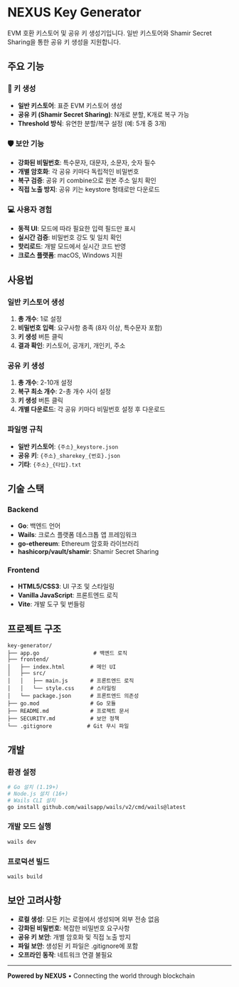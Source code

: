 # NEXUS Key Generator

EVM 호환 키스토어 및 공유 키 생성기입니다. 일반 키스토어와 Shamir Secret Sharing을 통한 공유 키 생성을 지원합니다.

## 주요 기능

### 🔐 키 생성
- **일반 키스토어**: 표준 EVM 키스토어 생성
- **공유 키 (Shamir Secret Sharing)**: N개로 분할, K개로 복구 가능
- **Threshold 방식**: 유연한 분할/복구 설정 (예: 5개 중 3개)

### 🛡️ 보안 기능
- **강화된 비밀번호**: 특수문자, 대문자, 소문자, 숫자 필수
- **개별 암호화**: 각 공유 키마다 독립적인 비밀번호
- **복구 검증**: 공유 키 combine으로 원본 주소 일치 확인
- **직접 노출 방지**: 공유 키는 keystore 형태로만 다운로드

### 💻 사용자 경험
- **동적 UI**: 모드에 따라 필요한 입력 필드만 표시
- **실시간 검증**: 비밀번호 강도 및 일치 확인
- **핫리로드**: 개발 모드에서 실시간 코드 반영
- **크로스 플랫폼**: macOS, Windows 지원

## 사용법

### 일반 키스토어 생성
1. **총 개수**: 1로 설정
2. **비밀번호 입력**: 요구사항 충족 (8자 이상, 특수문자 포함)
3. **키 생성** 버튼 클릭
4. **결과 확인**: 키스토어, 공개키, 개인키, 주소

### 공유 키 생성
1. **총 개수**: 2-10개 설정
2. **복구 최소 개수**: 2-총 개수 사이 설정
3. **키 생성** 버튼 클릭
4. **개별 다운로드**: 각 공유 키마다 비밀번호 설정 후 다운로드

### 파일명 규칙
- **일반 키스토어**: `{주소}_keystore.json`
- **공유 키**: `{주소}_sharekey_{번호}.json`
- **기타**: `{주소}_{타입}.txt`

## 기술 스택

### Backend
- **Go**: 백엔드 언어
- **Wails**: 크로스 플랫폼 데스크톱 앱 프레임워크
- **go-ethereum**: Ethereum 암호화 라이브러리
- **hashicorp/vault/shamir**: Shamir Secret Sharing

### Frontend
- **HTML5/CSS3**: UI 구조 및 스타일링
- **Vanilla JavaScript**: 프론트엔드 로직
- **Vite**: 개발 도구 및 번들링

## 프로젝트 구조

```
key-generator/
├── app.go                 # 백엔드 로직
├── frontend/
│   ├── index.html        # 메인 UI
│   ├── src/
│   │   ├── main.js       # 프론트엔드 로직
│   │   └── style.css     # 스타일링
│   └── package.json      # 프론트엔드 의존성
├── go.mod                # Go 모듈
├── README.md             # 프로젝트 문서
├── SECURITY.md           # 보안 정책
└── .gitignore           # Git 무시 파일
```

## 개발

### 환경 설정
```bash
# Go 설치 (1.19+)
# Node.js 설치 (16+)
# Wails CLI 설치
go install github.com/wailsapp/wails/v2/cmd/wails@latest
```

### 개발 모드 실행
```bash
wails dev
```

### 프로덕션 빌드
```bash
wails build
```

## 보안 고려사항

- **로컬 생성**: 모든 키는 로컬에서 생성되며 외부 전송 없음
- **강화된 비밀번호**: 복잡한 비밀번호 요구사항
- **공유 키 보안**: 개별 암호화 및 직접 노출 방지
- **파일 보안**: 생성된 키 파일은 .gitignore에 포함
- **오프라인 동작**: 네트워크 연결 불필요


---

**Powered by NEXUS** • Connecting the world through blockchain
